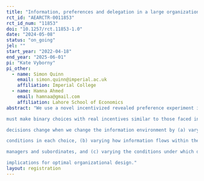 ```yaml
---
title: "Information, preferences and delegation in a large organization: Design of a field experiment in Pakistan"
rct_id: "AEARCTR-0011853"
rct_id_num: "11853"
doi: "10.1257/rct.11853-1.0"
date: "2024-05-08"
status: "on_going"
jel: ""
start_year: "2022-04-18"
end_year: "2025-06-01"
pi: "Kate Vyborny"
pi_other:
  - name: Simon Quinn
    email: simon.quinn@imperial.ac.uk
    affiliation: Imperial College
  - name: Hamna Ahmed
    email: hamnaa@gmail.com
    affiliation: Lahore School of Economics
abstract: "We use a novel incentivized revealed preference experiment in a large hierarchical organization. Respondents
must make binary choices with real incentives similar to those faced in their normal duties. We then test how
decisions change when we change the information environment by (a) varying information provided about field
conditions in each choice, (b) varying how information flows within the hierarchy between respondents who are
managers and subordinates, and (c) varying the conditions under which decisions are made. We consider the
implications for optimal organizational design."
layout: registration
---
```


